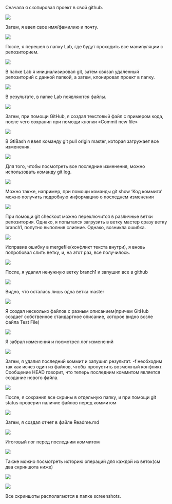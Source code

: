 Сначала я скопировал проект в свой github.

![](screenshots/s1.png)

Затем, я ввел свое имя/фамилию и почту. 

![](screenshots/s2.png)

После, я перешел в папку Lab, где будут проходить все манипуляции с репозиторием.

![](screenshots/s3.png)

В папке Lab я инициализировал git, затем связал удаленный репозиторий с данной папкой, а затем, клонировал проект в папку. 

![](screenshots/s4.png)

В результате, в папке Lab появляются файлы. 

![](screenshots/s5.png)

Затем, при помощи GitHub, я создал текстовый файл с примером кода, после чего сохранил при помощи кнопки «Commit new file» 

![](screenshots/s6.png)

В GtiBash я ввел команду git pull origin master, которая загружает все изменения.

![](screenshots/s7.png)

Для того, чтобы посмотреть все последние изменения, можно использовать команду git log.

![](screenshots/s8.png)

Можно также, например, при помощи команды git show ‘Код коммита’ можно получить подробную информацию 
о последнем изменении

![](screenshots/s9.png)

При помощи git checkout можно переключится в различные ветки репозитория. Однако, я попытался 
загрузить в ветку мастер сразу ветку branch1, попутно выполнив слияние. Однако, возникла ошибка.

![](screenshots/s10.png)

Исправив ошибку в mergefile(конфликт текста внутри), я вновь попробовал слить ветку, и, на этот раз,
все получилось.

![](screenshots/s11.png)

После, я удалил ненужную ветку branch1 и запушил все в github

![](screenshots/s12.png)

Видно, что осталась лишь одна ветка master 

![](screenshots/s13.png)

Я создал несколько файлов с разным описанием(причем GitHub создает собственное стандартное описание, 
которое видно возле файла Test File)

![](screenshots/s14.png)

Я забрал изменения и посмотрел лог изменений

![](screenshots/s15.png)

Затем, я удалил последний коммит и запушил результат. -f необходим так как исчез один из файлов, 
чтобы пропустить возможный конфликт. Сообщение HEAD говорит, что теперь последним коммитом является 
создание нового файла.

![](screenshots/s16.png)

После, я сохранил все скрины в отдельную папку, и при помощи git status проверил наличие файлов
 перед коммитом

![](screenshots/s17.png)

Затем, я создал отчет в файле Readme.md

![](screenshots/s18.png)

Итоговый лог перед последним коммитом

![](screenshots/s19.png)

Также можно посмотреть историю операций для каждой из веток(см два скриншота ниже)

![](screenshots/s20.png)

![](screenshots/s21.png)

Все скриншоты располагаются в папке screenshots.

